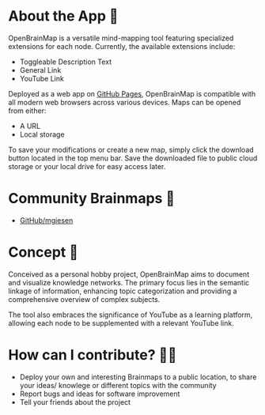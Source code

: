 # About the App 📱

OpenBrainMap is a versatile mind-mapping tool featuring specialized extensions for each node. Currently, the available extensions include:

- Toggleable Description Text
- General Link
- YouTube Link

Deployed as a web app on [GitHub Pages](https://mgiesen.github.io/Open-Brain-Map/), OpenBrainMap is compatible with all modern web browsers across various devices. Maps can be opened from either:

- A URL
- Local storage

To save your modifications or create a new map, simply click the download button located in the top menu bar. Save the downloaded file to public cloud storage or your local drive for easy access later.

# Community Brainmaps 🤝

- [GitHub/mgiesen](https://github.com/mgiesen/Brainmaps)

# Concept 🔨

Conceived as a personal hobby project, OpenBrainMap aims to document and visualize knowledge networks. The primary focus lies in the semantic linkage of information, enhancing topic categorization and providing a comprehensive overview of complex subjects.

The tool also embraces the significance of YouTube as a learning platform, allowing each node to be supplemented with a relevant YouTube link.

# How can I contribute? 💁🏼

- Deploy your own and interesting Brainmaps to a public location, to share your ideas/ knowlege or different topics with the community
- Report bugs and ideas for software improvement
- Tell your friends about the project
